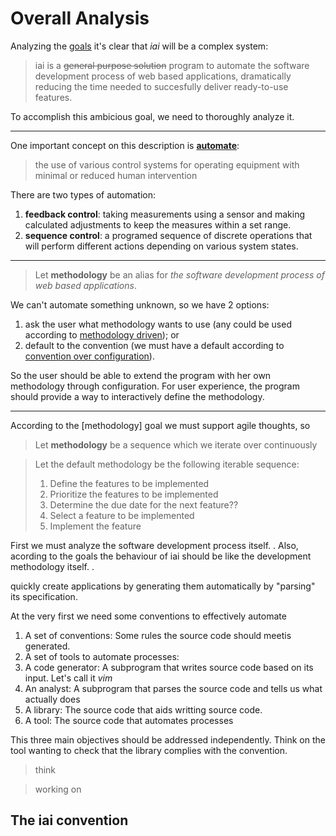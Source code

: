# Overall Analysis

[goals]: https://github.com/laconbass/iai/wiki/Goals
[automate]: http://en.wikipedia.org/wiki/Automate
[convention over configuration]: https://github.com/laconbass/iai/wiki/Design-Principles#33-convention-over-configuration
[methodology driven]: https://github.com/laconbass/iai/wiki/Goals#methodology-driven

Analyzing the [goals] it's clear that *iai* will be a complex system:

> iai is a ~~general purpose solution~~ program to automate the software development
> process of web based applications, dramatically reducing the time needed
> to succesfully deliver ready-to-use features.

To accomplish this ambicious goal, we need to thoroughly analyze it.

* * *

One important concept on this description is **[automate]**:

> the use of various control systems for operating equipment with minimal or reduced human intervention

There are two types of automation:

1. **feedback control**: taking measurements using a sensor and making calculated adjustments to keep the measures within a set range.
2. **sequence control**: a programed sequence of discrete operations that will perform different actions depending on various system states.

* * *

> Let **methodology** be an alias for *the software development process of web based applications*.

We can't automate something unknown, so we have 2 options:

1. ask the user what methodology wants to use (any could be used according to [methodology driven]); or
2. default to the convention (we must have a default according to [convention over configuration]).

So the user should be able to extend the program with her own methodology through configuration. For user experience, the program should provide a way to interactively define the methodology.

* * *

According to the [methodology] goal we must support agile thoughts, so

> Let **methodology** be a sequence which we iterate over continuously

> Let the default methodology be the following iterable sequence:
>
> 1. Define the features to be implemented
> 2. Prioritize the features to be implemented
> 3. Determine the due date for the next feature??
> 4. Select a feature to be implemented
> 5. Implement the feature







First we must analyze the software development process itself. . Also, acording to the goals the behaviour of iai should be like the development methodology itself.
.


quickly create applications by generating them automatically by "parsing" its specification.

At the very first we need some conventions to effectively automate

1. A set of conventions: Some rules the source code should meetis generated.
1. A set of tools to automate processes:
  1. A code generator: A subprogram that writes source code based on its input. Let's call it *vim*
  1. An analyst: A subprogram that parses the source code and tells us what actually does
1. A library: The source code that aids writting source code.
1. A tool: The source code that automates processes

This three main objectives should be addressed independently. Think on the tool wanting to check that the library complies with the convention.

> think

> working on

## The iai convention
